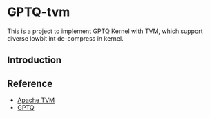 # GPTQ-tvm

This is a project to implement GPTQ Kernel with TVM, which support diverse lowbit int de-compress in kernel.

## Introduction

## Reference

- [Apache TVM](https://github.com/apache/tvm)
- [GPTQ](https://github.com/IST-DASLab/gptq)